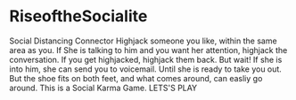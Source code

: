 # RiseoftheSocialite
Social Distancing Connector
Highjack someone you like, within the same area as you. If She is talking to him and you want her attention, highjack the conversation. If you get highjacked, highjack them back. But wait! If she is into him, she can send you to voicemail. Until she is ready to take you out. But the shoe fits on both feet, and what comes around, can easliy go around. This is a Social Karma Game. LETS'S PLAY

